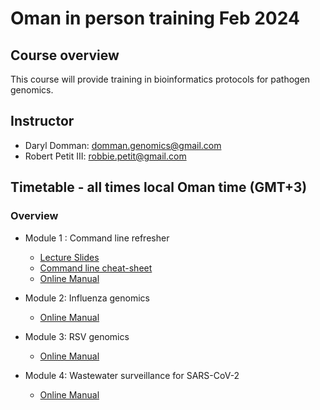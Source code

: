 # Oman in person training Feb 2024

## Course overview
This course will provide training in bioinformatics protocols for pathogen genomics.

## Instructor
- Daryl Domman: [domman.genomics@gmail.com](domman.genomics@gmail.com)
- Robert Petit III: [robbie.petit@gmail.com](robbie.petit@gmail.com )


## Timetable - all times local Oman time (GMT+3)
### Overview

- Module 1 : Command line refresher
  - [Lecture Slides](lectures/2_Command_line.pdf)
  - [Command line cheat-sheet](manuals/01_Command_Line/Command_Line_Intro.md)
  - [Online Manual](manuals/01_Command_Line/Command_Line_Intro.md)

- Module 2: Influenza genomics
  - [Online Manual](manuals/02_Flu/Flu_pipeline.md)
  
- Module 3: RSV genomics
  - [Online Manual](manuals/03_RSV/RVOP.md)

- Module 4: Wastewater surveillance for SARS-CoV-2
  - [Online Manual](manuals/04_SCV2_WW/SCV2_WW.md)
